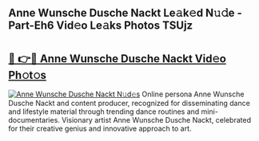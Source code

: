 ## Anne Wunsche Dusche Nackt Le𝚊k𝚎d N𝚞𝚍e - Part-Eh6 Vid𝚎o Le𝚊ks Photos TSUjz

# <h2><a href="http://fbaif6t.evod.top/?m=Anne+Wunsche+Dusche+Nackt">🔗 👉🔴 Anne Wunsche Dusche Nackt Vid𝚎o Ph𝚘t𝚘s</a></h2>

[![Anne Wunsche Dusche Nackt N𝚞d𝚎s](https://i.imgur.com/8V9OHl7.gif)](http://fbaif6t.evod.top/?m=Anne+Wunsche+Dusche+Nackt)
Online persona Anne Wunsche Dusche Nackt and content producer, recognized for disseminating dance and lifestyle material through trending dance routines and mini-documentaries. Visionary artist Anne Wunsche Dusche Nackt, celebrated for their creative genius and innovative approach to art. 
